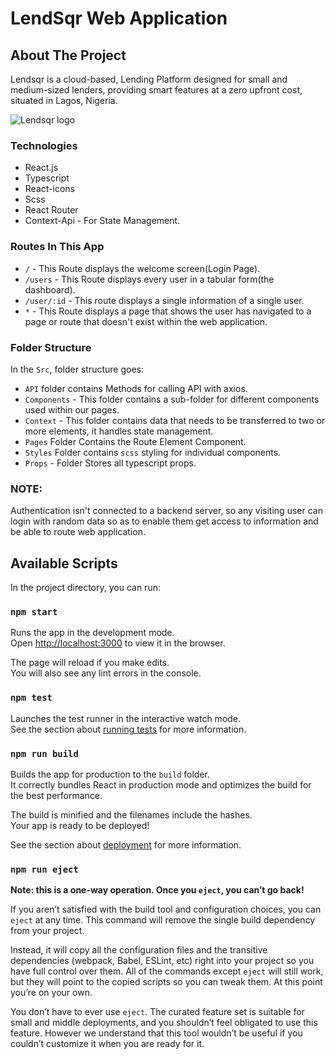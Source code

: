 # LendSqr Web Application
## About The Project

Lendsqr is a cloud-based, Lending Platform designed for small and medium-sized lenders, providing smart features at a zero upfront cost, situated in Lagos, Nigeria.

![Lendsqr logo]("/src/Assets/logo.svg")

### Technologies
* React.js
* Typescript
* React-icons
* Scss
* React Router
* Context-Api - For State Management.

### Routes In This App
* `/` - This Route displays the welcome screen(Login Page).
* `/users` - This Route displays every user in a tabular form(the dashboard).
* `/user/:id` - This route displays a single information of a single user.
* `*` - This Route displays a page that shows the user has navigated to a page or route that doesn't exist within the web application.

### Folder Structure

In the `Src`, folder structure goes:

* `API` folder contains Methods for calling API with axios.
* `Components` - This folder contains a sub-folder for different components used within our pages.
* `Context` - This folder contains data that needs to be transferred to two or more elements, it handles state management.
* `Pages` Folder Contains the Route Element Component.
* `Styles` Folder contains `scss` styling for individual components.
* `Props` - Folder Stores all typescript props.

### NOTE:
Authentication isn't connected to a backend server, so any visiting user can login with random data so as to enable them get access to information and be able to route web application.


## Available Scripts

In the project directory, you can run:

### `npm start`

Runs the app in the development mode.\
Open [http://localhost:3000](http://localhost:3000) to view it in the browser.

The page will reload if you make edits.\
You will also see any lint errors in the console.

### `npm test`

Launches the test runner in the interactive watch mode.\
See the section about [running tests](https://facebook.github.io/create-react-app/docs/running-tests) for more information.

### `npm run build`

Builds the app for production to the `build` folder.\
It correctly bundles React in production mode and optimizes the build for the best performance.

The build is minified and the filenames include the hashes.\
Your app is ready to be deployed!

See the section about [deployment](https://facebook.github.io/create-react-app/docs/deployment) for more information.

### `npm run eject`

**Note: this is a one-way operation. Once you `eject`, you can’t go back!**

If you aren’t satisfied with the build tool and configuration choices, you can `eject` at any time. This command will remove the single build dependency from your project.

Instead, it will copy all the configuration files and the transitive dependencies (webpack, Babel, ESLint, etc) right into your project so you have full control over them. All of the commands except `eject` will still work, but they will point to the copied scripts so you can tweak them. At this point you’re on your own.

You don’t have to ever use `eject`. The curated feature set is suitable for small and middle deployments, and you shouldn’t feel obligated to use this feature. However we understand that this tool wouldn’t be useful if you couldn’t customize it when you are ready for it.
